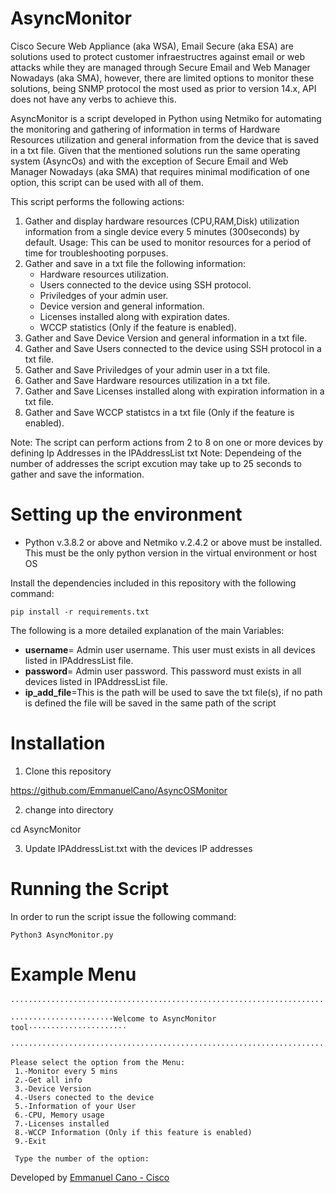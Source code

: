 # AsyncMonitor

Cisco Secure Web Appliance (aka WSA), Email Secure (aka ESA) are solutions used to protect customer infraestructres against email or web attacks while they are managed through Secure Email and Web Manager Nowadays (aka SMA), however, there are limited options to monitor these solutions, being SNMP protocol the most used as prior to version 14.x, API does not have any verbs to achieve this. 

AsyncMonitor is a script developed in Python using Netmiko for automating the monitoring and gathering of information in terms of Hardware Resources utilization and general information from the device that is saved in a txt file. Given that the mentioned solutions run the same operating system (AsyncOs) and with the exception of Secure Email and Web Manager Nowadays (aka SMA) that requires minimal modification of one option, this script can be used with all of them.


This script  performs the following actions:
1. Gather and display hardware resources (CPU,RAM,Disk) utilization information from a single device every 5 minutes (300seconds) by default. 
   Usage: This can be used to monitor resources for a period of time for troubleshooting porpuses.
2. Gather and save in a txt file the following information: 
   - Hardware resources utilization.
   - Users connected to the device using SSH protocol.
   - Priviledges of your admin user.
   - Device version and general information.
   - Licenses installed along with expiration dates.
   - WCCP statistics (Only if the feature is enabled).
3. Gather and Save Device Version and general information in a txt file.
4. Gather and Save Users connected to the device using SSH protocol in a txt file.
5. Gather and Save Priviledges of your admin user in a txt file.
6. Gather and Save Hardware resources utilization in a txt file.
7. Gather and Save Licenses installed along with expiration information in a txt file.
8. Gather and Save WCCP statistcs in a txt file (Only if the feature is enabled).

Note: The script can perform actions from 2 to 8 on one or more devices by defining Ip Addresses in the IPAddressList txt 
Note: Dependeing of the number of addresses the script excution may take up to 25 seconds to gather and save the information.

# Setting up the environment

- Python v.3.8.2 or above and Netmiko v.2.4.2 or above must be installed. This must be the only python version in the virtual environment or host OS

Install the dependencies included in this repository with the following command:
```
pip install -r requirements.txt
```

The following is a more detailed explanation of the main Variables:

- **username**= Admin user username. This user must exists in all devices listed in IPAddressList file. 
- **password**= Admin user password. This password must exists in all devices listed in IPAddressList file.
- **ip_add_file**=This is the path will be used to save the txt file(s), if no path is defined the file will be saved in the same path of the script


# Installation

1. Clone this repository 

https://github.com/EmmanuelCano/AsyncOSMonitor

2. change into directory

cd AsyncMonitor

3. Update IPAddressList.txt with the devices IP addresses


# Running the Script

In order to run the script issue the following command:

```
Python3 AsyncMonitor.py

```

# Example Menu
```
········································································· 

·······················Welcome to AsyncMonitor tool······················ 

········································································· 

Please select the option from the Menu: 
 1.-Monitor every 5 mins 
 2.-Get all info  
 3.-Device Version 
 4.-Users conected to the device 
 5.-Information of your User 
 6.-CPU, Memory usage 
 7.-Licenses installed 
 8.-WCCP Information (Only if this feature is enabled) 
 9.-Exit 
 
 Type the number of the option:   
```

Developed by [Emmanuel Cano - Cisco](https://www.linkedin.com/in/emmanuel-cano/)

